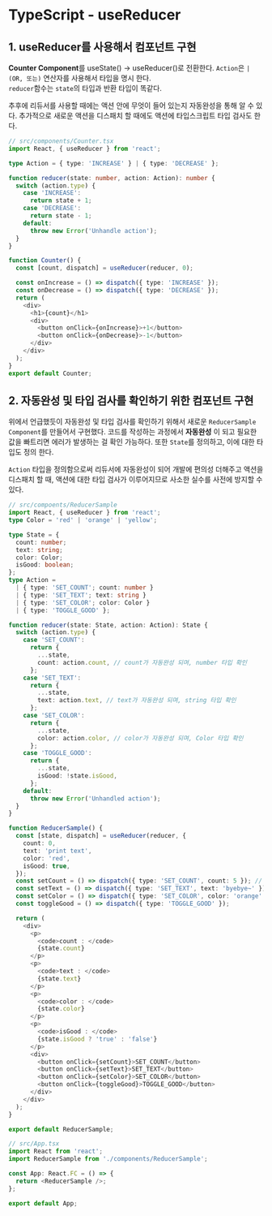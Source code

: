 # TypeScript - useReducer

## 1. useReducer를 사용해서 컴포넌트 구현

**Counter Component**를 useState() → useReducer()로 전환한다. `Action`은 `| (OR, 또는)` 연산자를 사용해서 타입을 명시 한다.  
`reducer`함수는 `state`의 타입과 반환 타입이 똑같다.

추후에 리듀서를 사용할 때에는 액션 안에 무엇이 들어 있는지 자동완성을 통해 알 수 있다. 추가적으로 새로운 액션을 디스패치 할 때에도 액션에 타입스크립트 타입 검사도 한다.

```ts
// src/components/Counter.tsx
import React, { useReducer } from 'react';

type Action = { type: 'INCREASE' } | { type: 'DECREASE' };

function reducer(state: number, action: Action): number {
  switch (action.type) {
    case 'INCREASE':
      return state + 1;
    case 'DECREASE':
      return state - 1;
    default:
      throw new Error('Unhandle action');
  }
}

function Counter() {
  const [count, dispatch] = useReducer(reducer, 0);

  const onIncrease = () => dispatch({ type: 'INCREASE' });
  const onDecrease = () => dispatch({ type: 'DECREASE' });
  return (
    <div>
      <h1>{count}</h1>
      <div>
        <button onClick={onIncrease}>+1</button>
        <button onClick={onDecrease}>-1</button>
      </div>
    </div>
  );
}
export default Counter;
```

## 2. 자동완성 및 타입 검사를 확인하기 위한 컴포넌트 구현

위에서 언급했듯이 자동완성 및 타입 검사를 확인하기 위해서 새로운 `ReducerSample Component`를 만들어서 구현했다. 코드를 작성하는 과정에서 **자동완성** 이 되고 필요한 값을 빠트리면 에러가 발생하는 걸 확인 가능하다. 또한 `State`를 정의하고, 이에 대한 타입도 정의 한다.

`Action` 타입을 정의함으로써 리듀서에 자동완성이 되어 개발에 편의성 더해주고 액션을 디스패치 할 때, 액션에 대한 타입 검사가 이루어지므로 사소한 실수를 사전에 방지할 수 있다.

```ts
// src/compoents/ReducerSample
import React, { useReducer } from 'react';
type Color = 'red' | 'orange' | 'yellow';

type State = {
  count: number;
  text: string;
  color: Color;
  isGood: boolean;
};
type Action =
  | { type: 'SET_COUNT'; count: number }
  | { type: 'SET_TEXT'; text: string }
  | { type: 'SET_COLOR'; color: Color }
  | { type: 'TOGGLE_GOOD' };

function reducer(state: State, action: Action): State {
  switch (action.type) {
    case 'SET_COUNT':
      return {
        ...state,
        count: action.count, // count가 자동완성 되며, number 타입 확인
      };
    case 'SET_TEXT':
      return {
        ...state,
        text: action.text, // text가 자동완성 되며, string 타입 확인
      };
    case 'SET_COLOR':
      return {
        ...state,
        color: action.color, // color가 자동완성 되며, Color 타입 확인
      };
    case 'TOGGLE_GOOD':
      return {
        ...state,
        isGood: !state.isGood,
      };
    default:
      throw new Error('Unhandled action');
  }
}

function ReducerSample() {
  const [state, dispatch] = useReducer(reducer, {
    count: 0,
    text: 'print text',
    color: 'red',
    isGood: true,
  });
  const setCount = () => dispatch({ type: 'SET_COUNT', count: 5 }); // count를 넣지 않으면 오류 발생
  const setText = () => dispatch({ type: 'SET_TEXT', text: 'byebye~' }); // text를 넣지 않으면 오류 발생
  const setColor = () => dispatch({ type: 'SET_COLOR', color: 'orange' }); // color를 넣지 않으면 오류 발생
  const toggleGood = () => dispatch({ type: 'TOGGLE_GOOD' });

  return (
    <div>
      <p>
        <code>count : </code>
        {state.count}
      </p>
      <p>
        <code>text : </code>
        {state.text}
      </p>
      <p>
        <code>color : </code>
        {state.color}
      </p>
      <p>
        <code>isGood : </code>
        {state.isGood ? 'true' : 'false'}
      </p>
      <div>
        <button onClick={setCount}>SET_COUNT</button>
        <button onClick={setText}>SET_TEXT</button>
        <button onClick={setColor}>SET_COLOR</button>
        <button onClick={toggleGood}>TOGGLE_GOOD</button>
      </div>
    </div>
  );
}

export default ReducerSample;
```

```ts
// src/App.tsx
import React from 'react';
import ReducerSample from './components/ReducerSample';

const App: React.FC = () => {
  return <ReducerSample />;
};

export default App;
```
